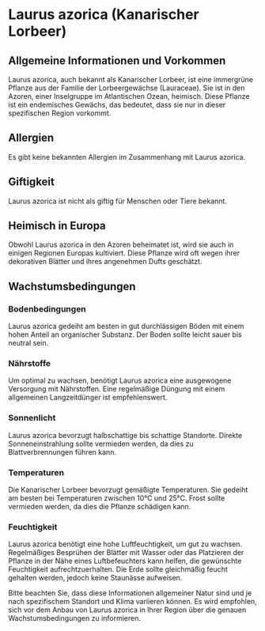 # Laurus azorica (Kanarischer Lorbeer)

## Allgemeine Informationen und Vorkommen
Laurus azorica, auch bekannt als Kanarischer Lorbeer, ist eine immergrüne Pflanze aus der Familie der Lorbeergewächse (Lauraceae). Sie ist in den Azoren, einer Inselgruppe im Atlantischen Ozean, heimisch. Diese Pflanze ist ein endemisches Gewächs, das bedeutet, dass sie nur in dieser spezifischen Region vorkommt.

## Allergien
Es gibt keine bekannten Allergien im Zusammenhang mit Laurus azorica.

## Giftigkeit
Laurus azorica ist nicht als giftig für Menschen oder Tiere bekannt.

## Heimisch in Europa
Obwohl Laurus azorica in den Azoren beheimatet ist, wird sie auch in einigen Regionen Europas kultiviert. Diese Pflanze wird oft wegen ihrer dekorativen Blätter und ihres angenehmen Dufts geschätzt.

## Wachstumsbedingungen
### Bodenbedingungen
Laurus azorica gedeiht am besten in gut durchlässigen Böden mit einem hohen Anteil an organischer Substanz. Der Boden sollte leicht sauer bis neutral sein.

### Nährstoffe
Um optimal zu wachsen, benötigt Laurus azorica eine ausgewogene Versorgung mit Nährstoffen. Eine regelmäßige Düngung mit einem allgemeinen Langzeitdünger ist empfehlenswert.

### Sonnenlicht
Laurus azorica bevorzugt halbschattige bis schattige Standorte. Direkte Sonneneinstrahlung sollte vermieden werden, da dies zu Blattverbrennungen führen kann.

### Temperaturen
Die Kanarischer Lorbeer bevorzugt gemäßigte Temperaturen. Sie gedeiht am besten bei Temperaturen zwischen 10°C und 25°C. Frost sollte vermieden werden, da dies die Pflanze schädigen kann.

### Feuchtigkeit
Laurus azorica benötigt eine hohe Luftfeuchtigkeit, um gut zu wachsen. Regelmäßiges Besprühen der Blätter mit Wasser oder das Platzieren der Pflanze in der Nähe eines Luftbefeuchters kann helfen, die gewünschte Feuchtigkeit aufrechtzuerhalten. Die Erde sollte gleichmäßig feucht gehalten werden, jedoch keine Staunässe aufweisen.

Bitte beachten Sie, dass diese Informationen allgemeiner Natur sind und je nach spezifischem Standort und Klima variieren können. Es wird empfohlen, sich vor dem Anbau von Laurus azorica in Ihrer Region über die genauen Wachstumsbedingungen zu informieren.
